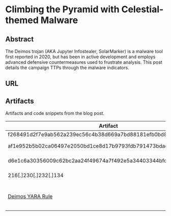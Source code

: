 # Climbing the Pyramid with Celestial-themed Malware

## Abstract
The Deimos trojan (AKA Jupyter Infostealer, SolarMarker) is a malware tool first reported in 2020, but has been in active development and employs advanced defensive countermeasures used to frustrate analysis. This post details the campaign TTPs through the malware indicators.

## URL

## Artifacts
Artifacts and code snippets from the blog post.

| Artifact | Description | Note |  
| - | - | - |
| f268491d2f7e9ab562a239ec56c4b38d669a7bd88181efb0bd89e450c68dd421 | Lure file | - |  
| af1e952b5b02ca06497e2050bd1ce8d17b9793fdb791473bdae5d994056cb21f | Malware installer | - |  
| d6e1c6a30356009c62bc2aa24f49674a7f492e5a34403344bfdd248656e20a54 | .NET DLL file | - |  
| 216[.]230[.]232[.]134 | Command and control | - |  
| [Deimos YARA Rule](windows_trojan_deimos.yar) | YARA rule to identify the Deimos DLL file. | - |  
